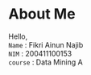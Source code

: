 # About Me

Hello,<br>
`Name`   : Fikri Ainun Najib<br>
`NIM`    : 200411100153<br>
`course` : Data Mining A<br>
